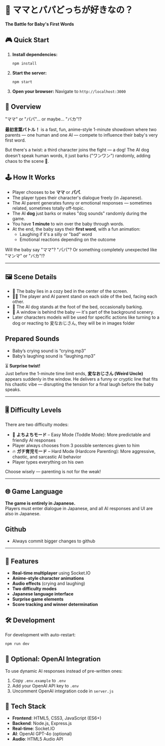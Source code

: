 # 🍼 ママとパパどっちが好きなの？  
**The Battle for Baby's First Words**

## 🎮 Quick Start

1. **Install dependencies:**
   ```bash
   npm install
   ```

2. **Start the server:**
   ```bash
   npm start
   ```

3. **Open your browser:**
   Navigate to `http://localhost:3000`

## 🎯 Overview

"ママ" or "パパ"... or maybe... "バカ"!?

**最初言葉バトル！** is a fast, fun, anime-style 1-minute showdown where two parents — one human and one AI — compete to influence their baby's very first word.

But there's a twist: a third character joins the fight — a dog! The AI dog doesn't speak human words, it just barks ("ワンワン") randomly, adding chaos to the scene 🐶.

## 🕹 How It Works

- Player chooses to be **ママ** or **パパ**.
- The player types their character's dialogue freely (in Japanese).
- The AI parent generates funny or emotional responses — sometimes related, sometimes totally off-topic.
- The AI **dog** just barks or makes "dog sounds" randomly during the game.
- You have **1 minute** to win over the baby through words.
- At the end, the baby says their **first word**, with a fun animation:
  - Laughing if it's a silly or "bad" word
  - Emotional reactions depending on the outcome

Will the baby say "ママ"? "パパ"? Or something completely unexpected like "マンマ" or "バカ"!?

---

## 🖼 Scene Details

- 👶 The baby lies in a cozy bed in the center of the screen.
- 🧑‍🍼 The player and AI parent stand on each side of the bed, facing each other.
- 🐶 The AI dog stands at the foot of the bed, occasionally barking.
- 🌇 A window is behind the baby — it's part of the background scenery.
- Later characters models will be used for specific actions like turning to a dog or reacting to 変なおじさん, they will be in images folder

## Prepared Sounds
- Baby’s crying sound is “crying.mp3”
- Baby’s laughing sound is “laughing.mp3”

⏳ **Surprise twist!**  
Just before the 1-minute time limit ends, **変なおじさん (Weird Uncle)** appears suddenly in the window. He delivers a funny or cryptic line that fits his chaotic vibe — disrupting the tension for a final laugh before the baby speaks.

---

## 🎚 Difficulty Levels

There are two difficulty modes:

- 🍼 **よちよちモード** – Easy Mode (Toddle Mode): More predictable and friendly AI responses  
- Player always chooses from 3 possible sentences given to him
- 🔥 **ガチ育児モード** – Hard Mode (Hardcore Parenting): More aggressive, chaotic, and sarcastic AI behavior
- Player types everything on his own

Choose wisely — parenting is not for the weak!

---

## 🌐 Game Language

**The game is entirely in Japanese.**  
Players must enter dialogue in Japanese, and all AI responses and UI are also in Japanese.

## Github
- Always commit bigger changes to github

---

## 🚀 Features

- **Real-time multiplayer** using Socket.IO
- **Anime-style character animations**
- **Audio effects** (crying and laughing)
- **Two difficulty modes**
- **Japanese language interface**
- **Surprise game elements**
- **Score tracking and winner determination**

## 🛠 Development

For development with auto-restart:
```bash
npm run dev
```

## 🔧 Optional: OpenAI Integration

To use dynamic AI responses instead of pre-written ones:

1. Copy `.env.example` to `.env`
2. Add your OpenAI API key to `.env`
3. Uncomment OpenAI integration code in `server.js`

## 🔧 Tech Stack

- **Frontend**: HTML5, CSS3, JavaScript (ES6+)
- **Backend**: Node.js, Express.js
- **Real-time**: Socket.IO
- **AI**: OpenAI GPT-4o (optional)
- **Audio**: HTML5 Audio API
